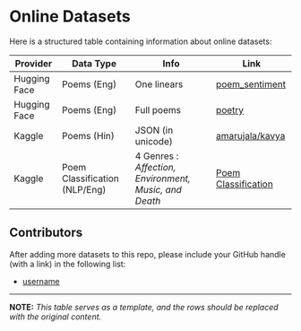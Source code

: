# Online Datasets

Here is a structured table containing information about online datasets:

| Provider         | Data Type               | Info               | Link                                       |
| ---------------- | ----------------------- | -------------------- | ------------------------------------------ |
| Hugging Face  | Poems (Eng)                   | One linears         | [poem_sentiment](https://huggingface.co/datasets/poem_sentiment)  |
| Hugging Face           | Poems (Eng)                    | Full poems       | [poetry](https://www.kaggle.com)  |
| Kaggle     | Poems (Hin)              | JSON (in unicode)          | [amarujala/kavya](https://www.kaggle.com/datasets/tusharsingh1999/hindi-poem-dataset/)    |
| Kaggle      | Poem Classification (NLP/Eng)                  |  4 Genres : _Affection, Environment, Music, and Death_           | [Poem Classification](https://www.kaggle.com/datasets/ramjasmaurya/poem-classification-nlp/data?select=Poem_classification+-+train_data.csv)     |

## Contributors

After adding more datasets to this repo, please include your GitHub handle (with a link) in the following list:

- [username](#)

---  

**NOTE:** _This table serves as a template, and the rows should be replaced with the original content._  
